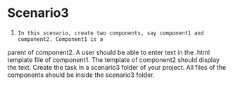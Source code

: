 # Scenario3
  1.     In this scenario, create two components, say component1 and component2. Component1 is a
parent of component2.
A user should be able to enter text in the .html template file of component1. The template of
component2 should display the text.
  Create the task in a scenario3 folder of your project. All files of the components should be inside the
scenario3 folder.
